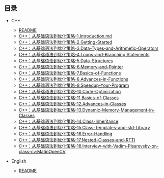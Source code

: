<!-- docs/_sidebar.md -->

<!-- * [Home](/) -->

## 目录

- C++

  - [README](C++/README.md)
  - [C++：从基础语法到优化策略-1.Introduction.md](C&C++-从基础语法到优化策略/1.Introduction.md)
  - [C++：从基础语法到优化策略-2.Getting-Started](C&C++-从基础语法到优化策略/2.Getting-Started.md)
  - [C++：从基础语法到优化策略-3.Data-Types-and-Arithmetic-Operators](C&C++-从基础语法到优化策略/3.Data-Types-and-Arithmetic-Operators.md)
  - [C++：从基础语法到优化策略-4.Loops-and-Branching Statements](C&C++-从基础语法到优化策略/4.Loops-and-Branching-Statements.md)
  - [C++：从基础语法到优化策略-5.Data-Structures](C&C++-从基础语法到优化策略/5.Data-Structures.md)
  - [C++：从基础语法到优化策略-6.Memory-and-Pointer](C&C++-从基础语法到优化策略/6.Memory-and-Pointer.md)
  - [C++：从基础语法到优化策略-7.Basics-of-Functions](C&C++-从基础语法到优化策略/7.Basics-of-Functions.md)
  - [C++：从基础语法到优化策略-8.Advances-in-Functions](C&C++-从基础语法到优化策略/8.Advances-in-Functions.md)
  - [C++：从基础语法到优化策略-9.Speedup-Your-Program](C&C++-从基础语法到优化策略/9.Speedup-Your-Program.md)
  - [C++：从基础语法到优化策略-10.Code-Optimization](C&C++-从基础语法到优化策略/10.Code-Optimization.md)
  - [C++：从基础语法到优化策略-11.Basics-of-Classes](C&C++-从基础语法到优化策略/11.Basics-of-Classes.md)
  - [C++：从基础语法到优化策略-12.Advances-in-Classes](C&C++-从基础语法到优化策略/12.Advances-in-Classes.md)
  - [C++：从基础语法到优化策略-13.Dynamic-Memory-Management-in-Classes](C&C++-从基础语法到优化策略/13.Dynamic-Memory-Management-in-Classes.md)
  - [C++：从基础语法到优化策略-14.Class-Inheritance](C&C++-从基础语法到优化策略/14.Class-Inheritance.md)
  - [C++：从基础语法到优化策略-15.Class-Templates-and-std-Library](C&C++-从基础语法到优化策略/15.Class-Templates-and-std-Library.md)
  - [C++：从基础语法到优化策略-16.Error-Handling](C&C++-从基础语法到优化策略/16.Error-Handling.md)
  - [C++：从基础语法到优化策略-17.Nested-Classes-and-RTTI](C&C++-从基础语法到优化策略/17.Nested-Classes-and-RTTI.md)
  - [C++：从基础语法到优化策略-18.Interview-with-Vadim-Pisarevsky-on-class-cv:MatinOpenCV](C&C++-从基础语法到优化策略/18.Interview-with-Vadim-Pisarevsky-on-class-cv:MatinOpenCV.md)
- English
  - [README](English/README.md)
